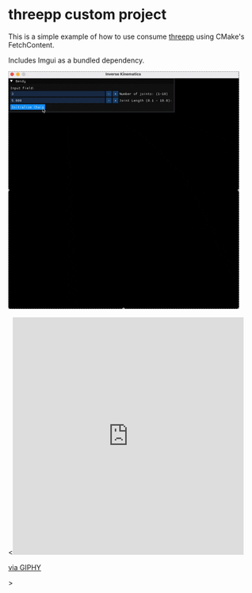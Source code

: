 # threepp custom project

This is a simple example of how to use consume [threepp](https://github.com/markaren/threepp) using CMake's FetchContent.

Includes Imgui as a bundled dependency.


<img src="ReadmeFiles/giphy.gif">

<<iframe src="https://giphy.com/embed/3gaWLZX1QLPDanmIV1" width="466" height="480" style="" frameBorder="0" class="giphy-embed" allowFullScreen></iframe><p><a href="https://giphy.com/gifs/imgui-3gaWLZX1QLPDanmIV1">via GIPHY</a></p>>
